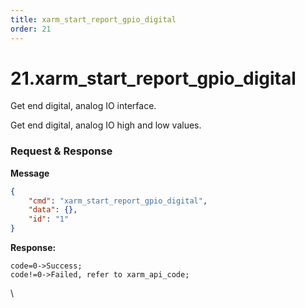 ```yaml
---
title: xarm_start_report_gpio_digital
order: 21
---
```

# 21.xarm\_start\_report\_gpio\_digital


Get end digital, analog IO interface.

Get end digital, analog IO high and low values.

 

###  Request & Response

**Message**




```json
{
    "cmd": "xarm_start_report_gpio_digital",
    "data": {},
    "id": "1"
}
```     



**Response:**     



```
code=0->Success;
code!=0->Failed, refer to xarm_api_code;
```



\











